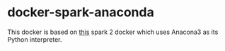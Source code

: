 # docker-spark-anaconda

This docker is based on [this](https://hub.docker.com/r/aghorbani/docker-spark) spark 2 docker which uses Anacona3 as its Python interpreter.


